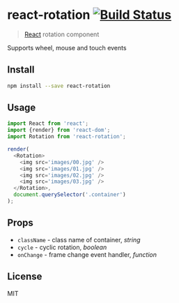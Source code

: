 # react-rotation [![Build Status][travis-image]][travis-url]

> [React][react] rotation component

Supports wheel, mouse and touch events

## Install

```sh
npm install --save react-rotation
```

## Usage

```js
import React from 'react';
import {render} from 'react-dom';
import Rotation from 'react-rotation';

render(
  <Rotation>
    <img src='images/00.jpg' />
    <img src='images/01.jpg' />
    <img src='images/02.jpg' />
    <img src='images/03.jpg' />
  </Rotation>,
  document.querySelector('.container')
);
```

## Props

* `className` - class name of container, *string*
* `cycle` - cyclic rotation, *boolean*
* `onChange` - frame change event handler, *function*

## License

MIT

[travis-url]: https://travis-ci.org/andrepolischuk/react-rotation
[travis-image]: https://travis-ci.org/andrepolischuk/react-rotation.svg?branch=master

[react]: https://github.com/facebook/react
